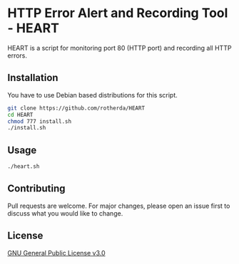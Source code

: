 # HTTP Error Alert and Recording Tool - HEART

HEART is a script for monitoring port 80 (HTTP port) and recording all HTTP errors.

## Installation

You have to use Debian based distributions for this script.

```bash
git clone https://github.com/rotherda/HEART
cd HEART
chmod 777 install.sh
./install.sh
```

## Usage

```bash
./heart.sh
```

## Contributing
Pull requests are welcome. For major changes, please open an issue first to discuss what you would like to change.


## License
[GNU General Public License v3.0](https://choosealicense.com/licenses/gpl-3.0/)
